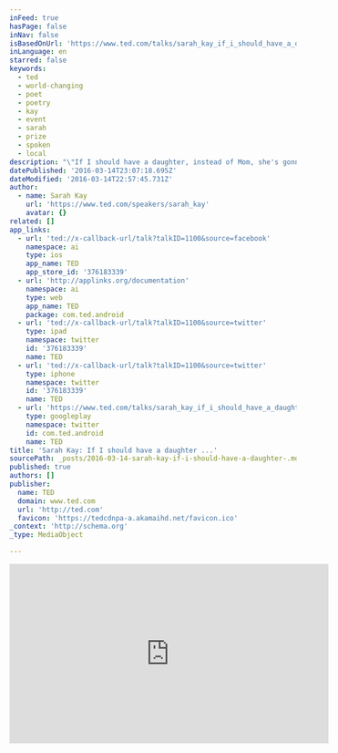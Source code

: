 ```yaml
---
inFeed: true
hasPage: false
inNav: false
isBasedOnUrl: 'https://www.ted.com/talks/sarah_kay_if_i_should_have_a_daughter?utm_campaign=ios-share&utm_medium=social&source=email&utm_source=email#'
inLanguage: en
starred: false
keywords:
  - ted
  - world-changing
  - poet
  - poetry
  - kay
  - event
  - sarah
  - prize
  - spoken
  - local
description: "\"If I should have a daughter, instead of Mom, she's gonna call me Point B ... \" began spoken word poet Sarah Kay, in a talk that inspired two standing ovations at TED2011. She tells the story of her metamorphosis -- from a wide-eyed teenager soaking in verse at New York's Bowery Poetry Club to a teacher connecting kids with the power of self-expression through Project V.O.I.C.E."
datePublished: '2016-03-14T23:07:18.695Z'
dateModified: '2016-03-14T22:57:45.731Z'
author:
  - name: Sarah Kay
    url: 'https://www.ted.com/speakers/sarah_kay'
    avatar: {}
related: []
app_links:
  - url: 'ted://x-callback-url/talk?talkID=1100&source=facebook'
    namespace: ai
    type: ios
    app_name: TED
    app_store_id: '376183339'
  - url: 'http://applinks.org/documentation'
    namespace: ai
    type: web
    app_name: TED
    package: com.ted.android
  - url: 'ted://x-callback-url/talk?talkID=1100&source=twitter'
    type: ipad
    namespace: twitter
    id: '376183339'
    name: TED
  - url: 'ted://x-callback-url/talk?talkID=1100&source=twitter'
    type: iphone
    namespace: twitter
    id: '376183339'
    name: TED
  - url: 'https://www.ted.com/talks/sarah_kay_if_i_should_have_a_daughter'
    type: googleplay
    namespace: twitter
    id: com.ted.android
    name: TED
title: 'Sarah Kay: If I should have a daughter ...'
sourcePath: _posts/2016-03-14-sarah-kay-if-i-should-have-a-daughter-.md
published: true
authors: []
publisher:
  name: TED
  domain: www.ted.com
  url: 'http://ted.com'
  favicon: 'https://tedcdnpa-a.akamaihd.net/favicon.ico'
_context: 'http://schema.org'
_type: MediaObject

---
```

<iframe src="https://cdn.embedly.com/widgets/media.html?src=https%3A%2F%2Fembed-ssl.ted.com%2Ftalks%2Fsarah_kay_if_i_should_have_a_daughter.html&amp;url=https%3A%2F%2Fwww.ted.com%2Ftalks%2Fsarah_kay_if_i_should_have_a_daughter&amp;image=http%3A%2F%2Ftedcdnpe-a.akamaihd.net%2Fimages%2Fted%2Fce7fa7dd28cf0770bcdde6b1cba6c865896756ff_240x180.jpg%3Flang%3Den&amp;key=b7d04c9b404c499eba89ee7072e1c4f7&amp;type=text%2Fhtml&amp;schema=ted" width="560" height="315" scrolling="no" frameborder="0" allowfullscreen="allowfullscreen" style=""></iframe>